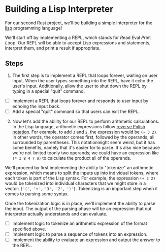 # Building a Lisp Interpreter

For our second Rust project, we'll be building a simple interpreter for the [lisp](https://en.wikipedia.org/wiki/Lisp) programming language!

We'll start off by implementing a REPL, which stands for *R*ead *E*val *P*rint *L*oop. Our REPL will be able to accept Lisp
expressions and statements, interpret them, and print a result if appropriate. 

## Steps

1. The first step is to implement a REPL that loops forever, waiting on user input. When the user types something into the REPL,
have it echo the user's input. Additionally, allow the user to shut down the REPL by typing in a special "quit" command.

- [ ] Implement a REPL that loops forever and responds to user input by echoing the input back.
- [ ] Add a special "quit" command so that users can exit the REPL.

2. Now let's add the ability for our REPL to perform arithmetic calculations. In the Lisp language, arithmetic expressions 
follow [reverse Polish notation](https://en.wikipedia.org/wiki/Polish_notation). For example, to add `3` and `2`, the expression would be `(+ 3 2)`. In other words, the operator comes first, followed by the operands, all surrounded by parentheses. This notationmight seem weird, but it has some benefits, namely that it's easier for to parse. It's also nice because we're not limited toonly two operands; we could have an expression like `(* 3 8 4 7 0)` to calculate the product all of the operands. 

We'll proceed by first implementing the ability to "tokenize" an arithmetic expression, which means to split the inputs up into individual tokens, where each token is part of the Lisp syntax. For example, the expression `(+ 3 2)` would be tokenized into individual characters that we might store in a vector: `['(', '+', '3', '2', ')']`. Tokenizing is an important step when it comes to parsing some syntax. 

Once the tokenization logic is in place, we'll implement the ability to parse the input. The output of the parsing phase will
be an expression that out interpreter actually understands and can evaluate. 

- [ ] Implement logic to tokenize an arithmetic expression of the format specified above. 
- [ ] Implement logic to parse a sequence of tokens into an expression.
- [ ] Implement the ability to evaluate an expression and output the answer to the REPL.